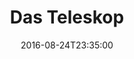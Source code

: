 ---
date: '2016-08-24T23:35:00'
talk_date: '2002-11-01T00:00:00'
talk_speakers:
  speaker1:
    name: Stefan Lüdicke
title: Das Teleskop
---